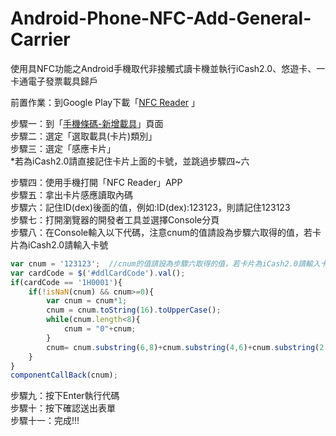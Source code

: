 # Android-Phone-NFC-Add-General-Carrier
使用具NFC功能之Android手機取代非接觸式讀卡機並執行iCash2.0、悠遊卡、一卡通電子發票載具歸戶

前置作業：到Google Play下載「[NFC Reader](https://play.google.com/store/apps/details?id=com.ssaurel.nfcreader)  」
  
步驟一：到「[手機條碼-新增載具](https://www.einvoice.nat.gov.tw/APMEMBERVAN/GeneralCarrier/GeneralCarrierMgt!addGeneralCarrier)」頁面  
步驟二：選定「選取載具(卡片)類別」  
步驟三：選定「感應卡片」  
*若為iCash2.0請直接記住卡片上面的卡號，並跳過步驟四~六 
  
步驟四：使用手機打開「NFC Reader」APP   
步驟五：拿出卡片感應讀取內碼  
步驟六：記住ID(dex)後面的值，例如:ID(dex):123123，則請記住123123  
步驟七：打開瀏覽器的開發者工具並選擇Console分頁  
步驟八：在Console輸入以下代碼，注意cnum的值請設為步驟六取得的值，若卡片為iCash2.0請輸入卡號 
```javascript
var cnum = '123123';  //cnum的值請設為步驟六取得的值，若卡片為iCash2.0請輸入卡號
var cardCode = $('#ddlCardCode').val();
if(cardCode == '1H0001'){    
	if(!isNaN(cnum) && cnum>=0){     
		var cnum = cnum*1;     
		cnum = cnum.toString(16).toUpperCase();     
		while(cnum.length<8){     
			cnum = "0"+cnum;    
		}   
		cnum= cnum.substring(6,8)+cnum.substring(4,6)+cnum.substring(2,4)+cnum.substring(0,2);   
	}   
}   
componentCallBack(cnum); 
``` 
步驟九：按下Enter執行代碼   
步驟十：按下確認送出表單  
步驟十一：完成!!!
